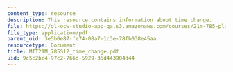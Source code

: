 ```yaml
---
content_type: resource
description: This resource contains information about time change.
file: https://ol-ocw-studio-app-qa.s3.amazonaws.com/courses/21m-785-playwrights-workshop-spring-2012/9c5c2bc497c2766d592935d443904d44_MIT21M_785S12_time_change.pdf
file_type: application/pdf
parent_uid: 3e5b0e87-fe74-08a7-1c3e-78fb038e45aa
resourcetype: Document
title: MIT21M_785S12_time_change.pdf
uid: 9c5c2bc4-97c2-766d-5929-35d443904d44
---
```

